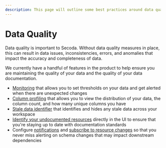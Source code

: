 ```yaml
---
description: This page will outline some best practices around data quality
---
```


# Data Quality

Data quality is important to Secoda. Without data quality measures in place, this can result in data issues, inconsistencies, errors, and anomalies that impact the accuracy and completeness of data.

We currently have a handful of features in the product to help ensure you are maintaining the quality of your data and the quality of your data documentation.

* [Monitoring](../features/monitoring/) that allows you to set thresholds on your data and get alerted when there are unexpected changes
* [Column profiling](https://docs.secoda.co/features/data-quality/column-profiling) that allows you to view the distribution of your data, the column count, and how many unique columns you have
* [Stale data identifier](https://docs.secoda.co/features/data-quality/removing-stale-data) that identifies and hides any stale data across your workspace
* [Identify your undocumented resources](../resource-and-metadata-management/add-documentation/bulk-editing-resources.md#identifying-undocumented-resources) directly in the UI to ensure that you're staying up to date with documentation standards
* Configure [notifications](../features/notifications.md#h\_3a4bfd6458) and [subscribe to resource changes](../features/notifications.md#subscribe-to-resource-changes) so that you never miss alerting on schema changes that may impact downstream dependencies
